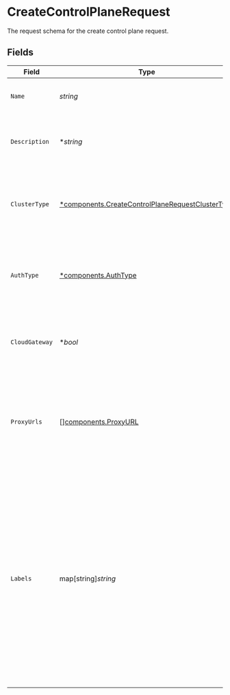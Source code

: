 # CreateControlPlaneRequest

The request schema for the create control plane request.


## Fields

| Field                                                                                                                                                                                                                             | Type                                                                                                                                                                                                                              | Required                                                                                                                                                                                                                          | Description                                                                                                                                                                                                                       | Example                                                                                                                                                                                                                           |
| --------------------------------------------------------------------------------------------------------------------------------------------------------------------------------------------------------------------------------- | --------------------------------------------------------------------------------------------------------------------------------------------------------------------------------------------------------------------------------- | --------------------------------------------------------------------------------------------------------------------------------------------------------------------------------------------------------------------------------- | --------------------------------------------------------------------------------------------------------------------------------------------------------------------------------------------------------------------------------- | --------------------------------------------------------------------------------------------------------------------------------------------------------------------------------------------------------------------------------- |
| `Name`                                                                                                                                                                                                                            | *string*                                                                                                                                                                                                                          | :heavy_check_mark:                                                                                                                                                                                                                | The name of the control plane.                                                                                                                                                                                                    | Test Control Plane                                                                                                                                                                                                                |
| `Description`                                                                                                                                                                                                                     | **string*                                                                                                                                                                                                                         | :heavy_minus_sign:                                                                                                                                                                                                                | The description of the control plane in Konnect.                                                                                                                                                                                  | A test control plane for exploration.                                                                                                                                                                                             |
| `ClusterType`                                                                                                                                                                                                                     | [*components.CreateControlPlaneRequestClusterType](../../models/components/createcontrolplanerequestclustertype.md)                                                                                                               | :heavy_minus_sign:                                                                                                                                                                                                                | The ClusterType value of the cluster associated with the Control Plane.                                                                                                                                                           | CLUSTER_TYPE_CONTROL_PLANE                                                                                                                                                                                                        |
| `AuthType`                                                                                                                                                                                                                        | [*components.AuthType](../../models/components/authtype.md)                                                                                                                                                                       | :heavy_minus_sign:                                                                                                                                                                                                                | The auth type value of the cluster associated with the Runtime Group.                                                                                                                                                             | pinned_client_certs                                                                                                                                                                                                               |
| `CloudGateway`                                                                                                                                                                                                                    | **bool*                                                                                                                                                                                                                           | :heavy_minus_sign:                                                                                                                                                                                                                | Whether this control-plane can be used for cloud-gateways.                                                                                                                                                                        | false                                                                                                                                                                                                                             |
| `ProxyUrls`                                                                                                                                                                                                                       | [][components.ProxyURL](../../models/components/proxyurl.md)                                                                                                                                                                      | :heavy_minus_sign:                                                                                                                                                                                                                | Array of proxy URLs associated with reaching the data-planes connected to a control-plane.                                                                                                                                        | [<br/>{<br/>"host": "example.com",<br/>"port": 443,<br/>"protocol": "https"<br/>}<br/>]                                                                                                                                           |
| `Labels`                                                                                                                                                                                                                          | map[string]*string*                                                                                                                                                                                                               | :heavy_minus_sign:                                                                                                                                                                                                                | Labels store metadata of an entity that can be used for filtering an entity list or for searching across entity types. <br/><br/>Keys must be of length 1-63 characters, and cannot start with "kong", "konnect", "mesh", "kic", or "_".<br/> | {<br/>"env": "test"<br/>}                                                                                                                                                                                                         |